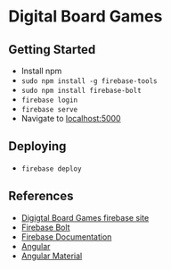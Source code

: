 # Digital Board Games

## Getting Started
* Install npm
* `sudo npm install -g firebase-tools`
* `sudo npm install firebase-bolt`
* `firebase login`
* `firebase serve`
* Navigate to [localhost:5000](http://localhost:5000)

## Deploying

* `firebase deploy`

## References

* [Digigtal Board Games firebase site](https://console.firebase.google.com/project/digital-board-games/overview)
* [Firebase Bolt](https://github.com/firebase/bolt/blob/master/docs/guide.md)
* [Firebase Documentation](https://firebase.google.com/docs/reference/js/)
* [Angular](https://www.cheatography.com/proloser/cheat-sheets/angularjs)
* [Angular Material](https://material.angularjs.org/latest/demo/button)
